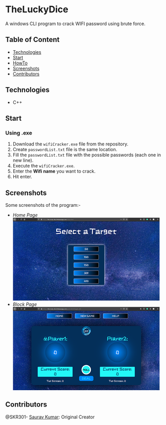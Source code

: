 # TheLuckyDice
A windows CLI program to crack WIFI password using brute force.
  
## Table of Content
- [Technologies](#technologies)
- [Start](#Start)
- [HowTo](#HowTo)
- [Screenshots](#screenshots)
- [Contributors](#contributors)

## Technologies
- C++

## Start
### Using .exe
1. Download the `wifiCracker.exe` file from the repository.
2. Create `passwordList.txt` file is the same location.
3. Fill the `passwordList.txt` file with the possible passwords (each one in new line).
4. Execute the `wifiCracker.exe`.
5. Enter the **Wifi name** you want to crack.
6. Hit enter.

## Screenshots
Some screenshots of the program:-
- *Home Page*<br />
  ![Home Page](https://github.com/SKR301/TheLuckyDice/blob/master/ScreenShots/home.png)
- *Block Page*<br />
  ![Block Page](https://github.com/SKR301/TheLuckyDice/blob/master/ScreenShots/game.png)

## Contributors
@SKR301- [Saurav Kumar](https://github.com/SKR301): Original Creator
